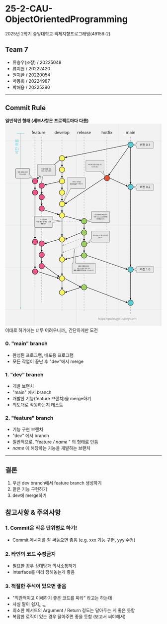 # 25-2-CAU-ObjectOrientedProgramming
2025년 2학기 중앙대학교 객체지향프로그래밍(49156-2)

## Team 7
- 류승우(조장) / 20225048
- 류지헌 / 20222420
- 원지환 / 20220054
- 박동희 / 20224987
- 박해용 / 20225290

------
## Commit Rule
**일반적인 형태 (세부사항은 프로젝트마다 다름)**
![git-flow-example-korean](./git-flow-example-korean.png)
이대로 하기에는 너무 어려우니까,, 간단하게만 도전

### 0. "main" branch
- 완성된 프로그램, 배포용 프로그램
- 모든 작업이 끝난 후 "dev"에서 merge

### 1. "dev" branch
- 개발 브랜치
- "main" 에서 branch
- 개발한 기능(feature 브랜치)을 merge하기
- 의도대로 작동하는지 테스트

### 2. "feature" branch
- 기능 구현 브랜치
- "dev" 에서 branch
- 일반적으로, "feature */ name* " 의 형태로 만듬
- *name* 에 해당하는 기능을 개발하는 브랜치

------
## 결론
1. 우선 dev branch에서 feature branch 생성하기
2. 맡은 기능 구현하기
3. dev에 merge하기

## 참고사항 & 주의사항
### 1. Commit은 작은 단위별로 하기!
- Commit 메시지를 잘 써놓으면 좋음 (e.g. xxx 기능 구현, yyy 수정)
### 2. 타인의 코드 수정금지
- 필요한 경우 상대방과 의사소통하기
- Interface를 미리 정해놓는게 좋음
### 3. 적절한 주석이 있으면 좋음
- "직관적이고 이해하기 좋은 코드를 짜라" 라고는 하는데
- 사실 말이 쉽지,,,,,,
- 최소한 메서드의 Argument / Return 정도는 달아두는 게 좋은 듯함
- 복잡한 로직이 있는 경우 달아주면 좋을 듯함 (보고서 써야해서)